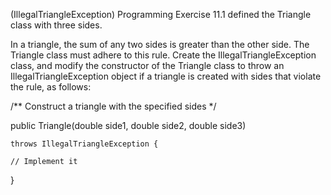 (IllegalTriangleException) Programming Exercise 11.1 defined the Triangle class with three sides. 

In a triangle, the sum of any two sides is greater than the other side. The Triangle class must adhere to this rule.
Create the IllegalTriangleException class, and modify the constructor of the Triangle class to throw an IllegalTriangleException object if a triangle is created with sides that violate the rule, as follows:

/** Construct a triangle with the specified sides */

public Triangle(double side1, double side2, double side3)

	throws IllegalTriangleException {
	
	// Implement it
	
}
